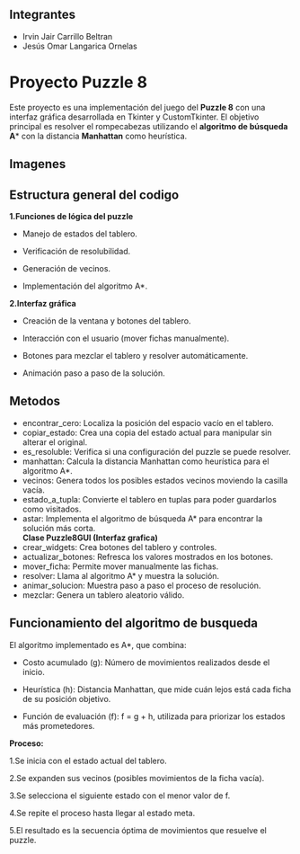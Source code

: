 
## Integrantes
- Irvin Jair Carrillo Beltran
- Jesús Omar Langarica Ornelas
# Proyecto Puzzle 8

Este proyecto es una implementación del juego del **Puzzle 8** con una interfaz gráfica desarrollada en Tkinter y CustomTkinter.
El objetivo principal es resolver el rompecabezas utilizando el **algoritmo de búsqueda A***  con la distancia **Manhattan** como heurística.


## Imagenes





## Estructura general del codigo
**1.Funciones de lógica del puzzle**

- Manejo de estados del tablero.

- Verificación de resolubilidad.

- Generación de vecinos.

- Implementación del algoritmo A*.

**2.Interfaz gráfica**

- Creación de la ventana y botones del tablero.

- Interacción con el usuario (mover fichas manualmente).

- Botones para mezclar el tablero y resolver automáticamente.

- Animación paso a paso de la solución.

## Metodos

- encontrar_cero: Localiza la posición del espacio vacío en el tablero.
- copiar_estado: Crea una copia del estado actual para manipular sin alterar el original.
- es_resoluble: Verifica si una configuración del puzzle se puede resolver.
- manhattan: Calcula la distancia Manhattan como heurística para el algoritmo A*.
- vecinos: Genera todos los posibles estados vecinos moviendo la casilla vacía.
- estado_a_tupla: Convierte el tablero en tuplas para poder guardarlos como visitados.
- astar: Implementa el algoritmo de búsqueda A* para encontrar la solución más corta.  
**Clase Puzzle8GUI (Interfaz grafica)**
- crear_widgets: Crea botones del tablero y controles.
- actualizar_botones: Refresca los valores mostrados en los botones.
- mover_ficha: Permite mover manualmente las fichas.
- resolver: Llama al algoritmo A* y muestra la solución.
- animar_solucion: Muestra paso a paso el proceso de resolución.
- mezclar: Genera un tablero aleatorio válido.




## Funcionamiento del algoritmo de busqueda
El algoritmo implementado es A*, que combina:

- Costo acumulado (g): Número de movimientos realizados desde el inicio.

- Heurística (h): Distancia Manhattan, que mide cuán lejos está cada ficha de su posición objetivo.

- Función de evaluación (f): f = g + h, utilizada para priorizar los estados más prometedores.

**Proceso:**

1.Se inicia con el estado actual del tablero.

2.Se expanden sus vecinos (posibles movimientos de la ficha vacía).

3.Se selecciona el siguiente estado con el menor valor de f.

4.Se repite el proceso hasta llegar al estado meta.

5.El resultado es la secuencia óptima de movimientos que resuelve el puzzle.
